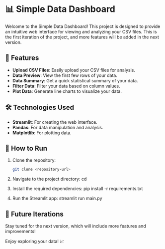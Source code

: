 # 📊 Simple Data Dashboard

Welcome to the Simple Data Dashboard! This project is designed to provide an intuitive web interface for viewing and analyzing your CSV files. This is the first iteration of the project, and more features will be added in the next version.

## 🌟 Features

- **Upload CSV Files**: Easily upload your CSV files for analysis.
- **Data Preview**: View the first few rows of your data.
- **Data Summary**: Get a quick statistical summary of your data.
- **Filter Data**: Filter your data based on column values.
- **Plot Data**: Generate line charts to visualize your data.

## 🛠️ Technologies Used

- **Streamlit**: For creating the web interface.
- **Pandas**: For data manipulation and analysis.
- **Matplotlib**: For plotting data.

## 🚀 How to Run

1. Clone the repository:

   ```bash
   git clone <repository-url>

   ```

2. Navigate to the project directory:
   cd <project-directory>

3. Install the required dependencies:
   pip install -r requirements.txt

4. Run the Streamlit app:
   streamlit run main.py

## 🔮 Future Iterations

Stay tuned for the next version, which will include more features and improvements!

Enjoy exploring your data! 📈
